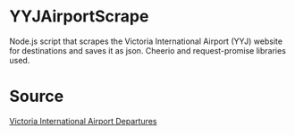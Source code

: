 # YYJAirportScrape
Node.js script that scrapes the Victoria International Airport (YYJ) website for destinations and saves it as json. Cheerio and request-promise libraries used.

# Source
[Victoria International Airport Departures](http://www.victoriaairport.com/departures)
